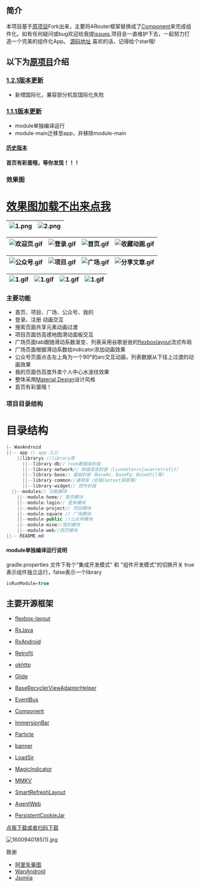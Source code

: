 
## 简介
本项目基于[原项目](https://github.com/1170762202/WanAndroid)Fork出来，主要将ARouter框架替换成了[Component](https://github.com/wangdaqi77/Component)来完成组件化。如有任何疑问或bug欢迎给我提[issues]((https://github.com/wangdaqi77/Component-WanAndroid/issues)),项目会一直维护下去，一起努力打造一个完美的组件化App。
[源码地址](https://github.com/wangdaqi77/Component-WanAndroid)
喜欢的话，记得给个star哦!

## 以下为[原项目](https://github.com/1170762202/WanAndroid)介绍

### [1.2.1版本更新](https://github.com/1170762202/WanAndroid/releases)
* 新增国际化，兼容部分机型国际化失败

### [1.1.1版本更新](https://github.com/1170762202/WanAndroid/releases)
* module单独编译运行
* module-main迁移至app，并移除module-main



#### [历史版本](https://github.com/1170762202/WanAndroid/releases)

#### 首页有彩蛋哦，等你发现！！！

### 效果图
# [效果图加载不出来点我](https://www.jianshu.com/p/96830179c418)

![1.png](https://upload-images.jianshu.io/upload_images/4906229-2b91016927347d31.png?imageMogr2/auto-orient/strip%7CimageView2/2/w/1240) | ![2.png](https://upload-images.jianshu.io/upload_images/4906229-f4a679ae485e111d.png?imageMogr2/auto-orient/strip%7CimageView2/2/w/1240)
|:-|:-|


![欢迎页.gif](https://upload-images.jianshu.io/upload_images/4906229-f904c725092c2f32.gif?imageMogr2/auto-orient/strip) | ![登录.gif](https://upload-images.jianshu.io/upload_images/4906229-825577eb221a70a5.gif?imageMogr2/auto-orient/strip) | ![首页.gif](https://upload-images.jianshu.io/upload_images/4906229-b9451cbd01f718c4.gif?imageMogr2/auto-orient/strip) |  ![收藏动画.gif](https://upload-images.jianshu.io/upload_images/4906229-93679f83ed8aa0f2.gif?imageMogr2/auto-orient/strip)
|:-|:-|:-|:-|


![公众号.gif](https://upload-images.jianshu.io/upload_images/4906229-d48f9cbd51cf4eb8.gif?imageMogr2/auto-orient/strip) | ![项目.gif](https://upload-images.jianshu.io/upload_images/4906229-80cbbffc39439e92.gif?imageMogr2/auto-orient/strip) | ![广场.gif](https://upload-images.jianshu.io/upload_images/4906229-188c6ab70160c07b.gif?imageMogr2/auto-orient/strip) | ![分享文章.gif](https://upload-images.jianshu.io/upload_images/4906229-8a2e58bd4c6dd95b.gif?imageMogr2/auto-orient/strip)
|:-|:-|:-|:-|

![1.gif](https://upload-images.jianshu.io/upload_images/4906229-ff3a3a02522c6a23.gif?imageMogr2/auto-orient/strip) | ![1.gif](https://upload-images.jianshu.io/upload_images/4906229-ff3a3a02522c6a23.gif?imageMogr2/auto-orient/strip) | ![1.gif](https://upload-images.jianshu.io/upload_images/4906229-ff3a3a02522c6a23.gif?imageMogr2/auto-orient/strip) | ![1.gif](https://upload-images.jianshu.io/upload_images/4906229-ff3a3a02522c6a23.gif?imageMogr2/auto-orient/strip) |
|:-|:-|:-|:-|

### 主要功能
* 首页、项目、广场、公众号、我的
* 登录、注册 动画交互
* 搜索页面共享元素动画过渡
* 项目页面仿高德地图滑动面板交互
* 广场页面tab跟随滑动系数渐变、列表采用谷歌爸爸的[flexboxlayout]([https://github.com/google/flexbox-layout](https://github.com/google/flexbox-layout)
)流式布局
* 广场页面根据滑动系数给indicator添加动画效果
* 公众号页面点击左上角为一个90°的arc交互动画，列表数据从下往上过渡的动画效果
* 我的页面仿百度外卖个人中心水波纹效果
* 整体采用[Material Design]([https://www.material.io/](https://www.material.io/)
)设计风格
* 首页有彩蛋哦！

### 项目目录结构

# 目录结构
```java
|- WanAndroid
||-- app // app 入口
    ||librarys //library库
      ||--library-db// room数据库封装
      ||--library-network// 网络请求封装（livedata+rxjava+retrofit）
      ||--library-base// 基础封装（BaseAc、BaseFg、BaseUtil等）
      ||--library-common//通用库（全局Context获取等）
      ||--library-widget// 控件封装
  ||--modules// 功能模块
    ||--module-home// 首页模块
    ||--module-login// 登录模块
    ||--module-project// 项目模块
    ||--module-square // 广场模块
    ||--module-public //公众号模块
    ||--module-mine//我的模块
    ||--module-web//网页模块
||-- README.md
 ```

#### module单独编译运行说明
gradle.properties 文件下有个"集成开发模式" 和 "组件开发模式"的切换开关 true表示组件独立运行，false表示一个library
````java
isRunModule=true
````






## 主要开源框架

*   [flexbox-layout](https://github.com/google/flexbox-layout)
*   [RxJava](https://github.com/ReactiveX/RxJava)

*   [RxAndroid](https://github.com/ReactiveX/RxAndroid)

*   [Retrofit](https://github.com/square/retrofit)

*   [okhttp](https://github.com/square/okhttp)

*   [Glide](https://github.com/bumptech/glide)

*   [BaseRecyclerViewAdapterHelper](https://github.com/CymChad/BaseRecyclerViewAdapterHelper)

*   [EventBus](https://github.com/greenrobot/EventBus)

*   [Component](https://github.com/wangdaqi77/Component)

*   [ImmersionBar](https://github.com/gyf-dev/ImmersionBar)

*   [Particle](https://github.com/JeasonWong/Particle)

*   [banner](https://github.com/youth5201314/banner)

*   [LoadSir](https://github.com/KingJA/LoadSir)

*   [MagicIndicator](https://github.com/hackware1993/MagicIndicator)

*   [MMKV](https://github.com/Tencent/MMKV)

*   [SmartRefreshLayout](https://github.com/scwang90/SmartRefreshLayout)

*   [AgentWeb](https://github.com/Justson/AgentWeb)

*   [PersistentCookieJar](https://github.com/franmontiel/PersistentCookieJar)


[点我下载或者扫码下载](https://github.com/1170762202/WanAndroid/blob/master/app/release/app-release.apk)


![1600940185(1).jpg](https://upload-images.jianshu.io/upload_images/4906229-85878a0fa91d042e.jpg?imageMogr2/auto-orient/strip%7CimageView2/2/w/1240)


致谢
* [阿里矢量图](https://links.jianshu.com/go?to=https%3A%2F%2Fwww.iconfont.cn%2F)
* [WanAndroid](https://www.wanandroid.com/blog/show/2)
* [Jsonjia](https://github.com/Jsonjia/zjp-wandroid-master)

